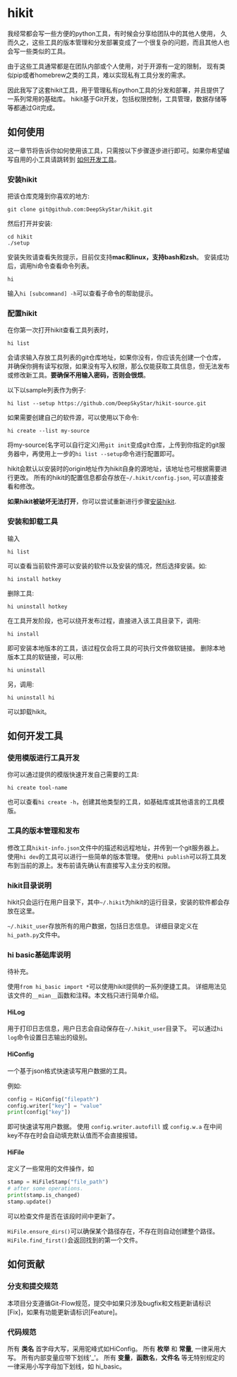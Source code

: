 # hikit
我经常都会写一些方便的python工具，有时候会分享给团队中的其他人使用，
久而久之，这些工具的版本管理和分发部署变成了一个很复杂的问题，而且其他人也会写一些类似的工具。

由于这些工具通常都是在团队内部或个人使用，对于开源有一定的限制，
现有类似pip或者homebrew之类的工具，难以实现私有工具分发的需求。

因此我写了这套hikit工具，用于管理私有python工具的分发和部署，并且提供了一系列常用的基础库。
hikit基于Git开发，包括权限控制，工具管理，数据存储等等都通过Git完成。

## 如何使用
这一章节将告诉你如何使用该工具，只需按以下步骤逐步进行即可。如果你希望编写自用的小工具请跳转到 [如何开发工具](#how_to_dev)。

### 安装hikit
把该仓库克隆到你喜欢的地方:

```shell
git clone git@github.com:DeepSkyStar/hikit.git
```

然后打开并安装:

```shell
cd hikit
./setup
```

安装失败请查看失败提示，目前仅支持**mac和linux，支持bash和zsh**。
安装成功后，调用hi命令查看命令列表。

```shell
hi
```

输入`hi [subcommand] -h`可以查看子命令的帮助提示。

### 配置hikit
在你第一次打开hikit查看工具列表时，

```shell
hi list
```

会请求输入存放工具列表的git仓库地址，如果你没有，你应该先创建一个仓库，并确保你拥有读写权限，如果没有写入权限，那么仅能获取工具信息，但无法发布或修改新工具。**要确保不用输入密码，否则会很烦**。

以下以sample列表作为例子:
```shell
hi list --setup https://github.com/DeepSkyStar/hikit-source.git
```

如果需要创建自己的软件源，可以使用以下命令:
```shell
hi create --list my-source
```

将my-source(名字可以自行定义)用`git init`变成git仓库，上传到你指定的git服务器中，再使用上一步的`hi list --setup`命令进行配置即可。

hikit会默认以安装时的origin地址作为hikit自身的源地址，该地址也可根据需要进行更改。
所有的hikit的配置信息都会存放在`~/.hikit/config.json`, 可以直接查看和修改。

**如果hikit被破坏无法打开**，你可以尝试重新进行步骤[安装hikit](#安装hikit).

### 安装和卸载工具
输入

```shell
hi list
```

可以查看当前软件源可以安装的软件以及安装的情况，然后选择安装。如:

```shell
hi install hotkey
```

删除工具:

```shell
hi uninstall hotkey
```

在工具开发阶段，也可以绕开发布过程，直接进入该工具目录下，调用:

```shell
hi install
```

即可安装本地版本的工具，该过程仅会将工具的可执行文件做软链接。
删除本地版本工具的软链接，可以用:
```shell
hi uninstall
```

另，调用:

```shell
hi uninstall hi
```

可以卸载hikit。

## <a id="how_to_dev">如何开发工具</a>

### 使用模版进行工具开发
你可以通过提供的模版快速开发自己需要的工具:

```shell
hi create tool-name
```

也可以查看`hi create -h`，创建其他类型的工具，如基础库或其他语言的工具模版。

### 工具的版本管理和发布
修改工具`hikit-info.json`文件中的描述和远程地址，并传到一个git服务器上。
使用`hi dev`的工具可以进行一些简单的版本管理。
使用`hi publish`可以将工具发布到当前的源上。发布前请先确认有直接写入主分支的权限。

### hikit目录说明
hikit只会运行在用户目录下，其中`~/.hikit`为hikit的运行目录，安装的软件都会存放在这里。

`~/.hikit_user`存放所有的用户数据，包括日志信息。
详细目录定义在`hi_path.py`文件中。

### hi basic基础库说明
待补充。

使用`from hi_basic import *`可以使用hikit提供的一系列便捷工具。
详细用法见该文件的`__mian__`函数和注释。本文档只进行简单介绍。

#### HiLog
用于打印日志信息，用户日志会自动保存在`~/.hikit_user`目录下。
可以通过`hi log`命令设置日志输出的级别。

#### HiConfig
一个基于json格式快速读写用户数据的工具。

例如:
```python
config = HiConfig("filepath")
config.writer["key"] = "value"
print(config["key"])
```

即可快速读写用户数据。
使用 `config.writer.autofill` 或 `config.w.a` 在中间key不存在时会自动填充默认值而不会直接报错。

#### HiFile
定义了一些常用的文件操作，如

```python
stamp = HiFileStamp("file_path")
# after some operations.
print(stamp.is_changed)
stamp.update()
```

可以检查文件是否在该段时间中更新了。

`HiFile.ensure_dirs()`可以确保某个路径存在，不存在则自动创建整个路径。
`HiFile.find_first()`会返回找到的第一个文件。

## 如何贡献

### 分支和提交规范
本项目分支遵循Git-Flow规范，提交中如果只涉及bugfix和文档更新请标识[Fix]，如果有功能更新请标识[Feature]。

### 代码规范
所有 **类名** 首字母大写，采用驼峰式如HiConfig。
所有 **枚举** 和 **常量**, 一律采用大写。
所有内部变量应带下划线'_'。
所有 **变量**，**函数名**，**文件名** 等无特别规定的一律采用小写字母加下划线，如 hi_basic。
